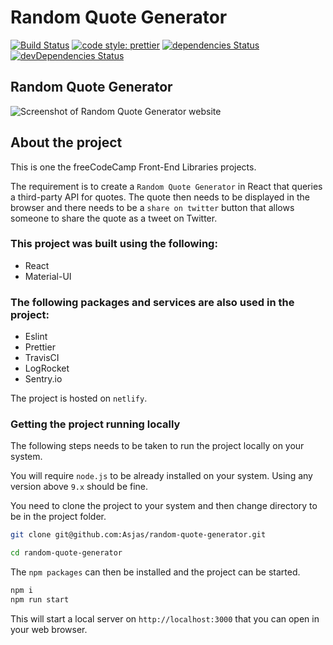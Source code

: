 # Random Quote Generator

[![Build Status](https://travis-ci.org/Asjas/freecodecamp-random-quote-generator.svg?branch=master)](https://travis-ci.org/Asjas/random-quote-generator)
[![code style: prettier](https://img.shields.io/badge/code_style-prettier-ff69b4.svg?style=flat-square)](https://github.com/prettier/prettier)
[![dependencies Status](https://david-dm.org/asjas/freecodecamp-random-quote-generator/status.svg)](https://david-dm.org/asjas/freecodecamp-random-quote-generator)
[![devDependencies Status](https://david-dm.org/asjas/freecodecamp-random-quote-generator/dev-status.svg)](https://david-dm.org/asjas/freecodecamp-random-quote-generator?type=dev)

## Random Quote Generator

![Screenshot of Random Quote Generator website](https://res.cloudinary.com/asjas/image/upload/v1546331029/freecodecamp%20projects/randomquotegenerator.png 'Image that shows how the Random Quote Generator website looks')

## About the project

This is one the freeCodeCamp Front-End Libraries projects.

The requirement is to create a `Random Quote Generator` in React that queries a
third-party API for quotes. The quote then needs to be displayed in the browser and there
needs to be a `share on twitter` button that allows someone to share the quote as a tweet
on Twitter.

### This project was built using the following:

- React
- Material-UI

### The following packages and services are also used in the project:

- Eslint
- Prettier
- TravisCI
- LogRocket
- Sentry.io

The project is hosted on `netlify`.

### Getting the project running locally

The following steps needs to be taken to run the project locally on your system.

You will require `node.js` to be already installed on your system. Using any version above
`9.x` should be fine.

You need to clone the project to your system and then change directory to be in the
project folder.

```sh
git clone git@github.com:Asjas/random-quote-generator.git

cd random-quote-generator
```

The `npm packages` can then be installed and the project can be started.

```sh
npm i
npm run start
```

This will start a local server on `http://localhost:3000` that you can open in your web
browser.
